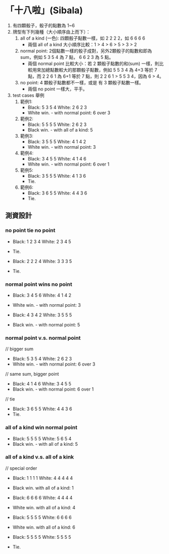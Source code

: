 # 「十八啦」(Sibala)

1. 有四顆骰子，骰子的點數為 1~6 
2. 牌型有下列幾種（大小順序由上而下）：
   1. all of a kind (一色): 四顆骰子點數一樣，如 2 2 2 2，如 6 6 6 6
       - 兩個 all of a kind 大小順序比較：1 > 4 > 6 > 5 > 3 > 2 
   2. normal point: 2個點數一樣的骰子成對，另外2顆骰子的點數和即為 sum，例如 5 3 5 4 為 7 點， 6 6 2 3 為 5 點。
       - 兩個 normal point 比較大小：若 2 顆骰子點數的和(sum) 一樣，則比較用來加總點數較大的那顆骰子點數，例如 5 5 3 4 為 4+3 等於 7 點，而 2 2 6 1 為 6+1 等於 7 點，則 2 2 6 1 > 5 5 3 4，因為 6 > 4。
   3. no point: 4 顆骰子點數都不一樣，或是 有 3 顆骰子點數一樣。
       - 兩個 no point 一樣大，平手。
3. test cases 舉例
   1. 範例1:
       - Black: 5 3 5 4  White: 2 6 2 3
       - White win. - with normal point: 6 over 3
   2. 範例2:
       - Black: 5 5 5 5  White: 2 6 2 3
       - Black win. - with all of a kind: 5
   3. 範例3:
       - Black: 3 5 5 5  White: 4 1 4 2
       - White win. - with normal point: 3
   4. 範例4:
       - Black: 3 4 5 5  White: 4 1 4 6
       - White win. - with normal point: 6 over 1
   5. 範例5:
       - Black: 3 5 5 5  White: 4 1 3 6
       - Tie.
   6. 範例6:
       - Black: 3 6 5 5  White: 4 4 3 6
       - Tie.

## 測資設計

### no point tie no point
- Black: 1 2 3 4  White: 2 3 4 5
- Tie.

- Black: 2 2 2 4  White: 3 3 3 5
- Tie.

### normal point wins no point
- Black: 3 4 5 6  White: 4 1 4 2
- White win. - with normal point: 3

- Black: 4 3 4 2  White: 3 5 5 5
- Black win. - with normal point: 5

### normal point v.s. normal point
// bigger sum
- Black: 5 3 5 4  White: 2 6 2 3
- White win. - with normal point: 6 over 3

// same sum, bigger point
- Black: 4 1 4 6  White: 3 4 5 5
- Black win. - with normal point: 6 over 1

// tie
- Black: 3 6 5 5  White: 4 4 3 6
- Tie.

### all of a kind win normal point
- Black: 5 5 5 5  White: 5 6 5 4
- Black win. - with all of a kind: 5

### all of a kind v.s. all of a kink
// special order
- Black: 1 1 1 1  White: 4 4 4 4 4
- Black win. with all of a kind: 1

- Black: 6 6 6 6  White: 4 4 4 4
- White win. with all of a kind: 4

- Black: 5 5 5 5  White: 6 6 6 6
- White win. with all of a kind: 6

- Black: 5 5 5 5  White: 5 5 5 5
- Tie.

